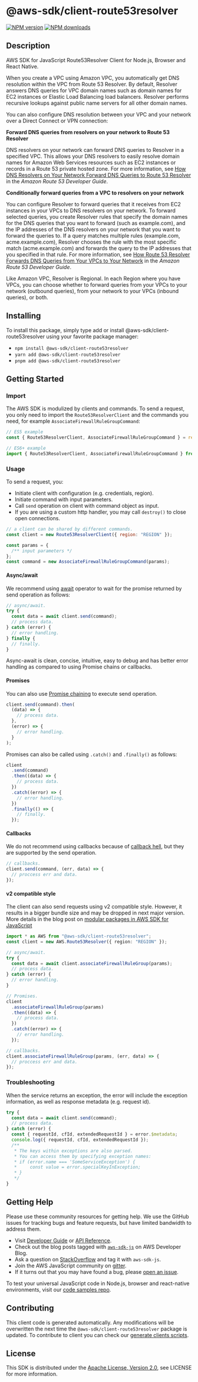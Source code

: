 # @aws-sdk/client-route53resolver

[![NPM version](https://img.shields.io/npm/v/@aws-sdk/client-route53resolver/latest.svg)](https://www.npmjs.com/package/@aws-sdk/client-route53resolver)
[![NPM downloads](https://img.shields.io/npm/dm/@aws-sdk/client-route53resolver.svg)](https://www.npmjs.com/package/@aws-sdk/client-route53resolver)

## Description

AWS SDK for JavaScript Route53Resolver Client for Node.js, Browser and React Native.

<p>When you create a VPC using Amazon VPC, you automatically get DNS resolution within the VPC
from Route 53 Resolver. By default, Resolver answers DNS queries for VPC domain names
such as domain names for EC2 instances or Elastic Load Balancing load balancers.
Resolver performs recursive lookups against public name servers for all other domain
names.</p>

<p>You can also configure DNS resolution between your VPC and your network over a Direct Connect or VPN connection:</p>

<p>
<b>Forward DNS queries from resolvers on your network to Route 53 Resolver</b>
</p>

<p>DNS resolvers on your network can forward DNS queries to Resolver in a specified VPC. This allows your DNS resolvers
to easily resolve domain names for Amazon Web Services resources such as EC2 instances or records in a Route 53 private hosted zone.
For more information, see
<a href="https://docs.aws.amazon.com/Route53/latest/DeveloperGuide/resolver.html#resolver-overview-forward-network-to-vpc">How DNS Resolvers
on Your Network Forward DNS Queries to Route 53 Resolver</a> in the <i>Amazon Route 53 Developer Guide</i>.</p>

<p>
<b>Conditionally forward queries from a VPC to resolvers on your network</b>
</p>

<p>You can configure Resolver to forward queries that it receives from EC2 instances in your VPCs to DNS resolvers on your network.
To forward selected queries, you create Resolver rules that specify the domain names for the DNS queries that you want to forward
(such as example.com), and the IP addresses of the DNS resolvers on your network that you want to forward the queries to.
If a query matches multiple rules (example.com, acme.example.com), Resolver chooses the rule with the most specific match
(acme.example.com) and forwards the query to the IP addresses that you specified in that rule. For more information, see
<a href="https://docs.aws.amazon.com/Route53/latest/DeveloperGuide/resolver.html#resolver-overview-forward-vpc-to-network">How Route 53 Resolver
Forwards DNS Queries from Your VPCs to Your Network</a> in the <i>Amazon Route 53 Developer Guide</i>.</p>

<p>Like Amazon VPC, Resolver is Regional. In each Region where you have VPCs, you can choose
whether to forward queries from your VPCs to your network (outbound queries), from your
network to your VPCs (inbound queries), or both.</p>

## Installing

To install this package, simply type add or install @aws-sdk/client-route53resolver
using your favorite package manager:

- `npm install @aws-sdk/client-route53resolver`
- `yarn add @aws-sdk/client-route53resolver`
- `pnpm add @aws-sdk/client-route53resolver`

## Getting Started

### Import

The AWS SDK is modulized by clients and commands.
To send a request, you only need to import the `Route53ResolverClient` and
the commands you need, for example `AssociateFirewallRuleGroupCommand`:

```js
// ES5 example
const { Route53ResolverClient, AssociateFirewallRuleGroupCommand } = require("@aws-sdk/client-route53resolver");
```

```ts
// ES6+ example
import { Route53ResolverClient, AssociateFirewallRuleGroupCommand } from "@aws-sdk/client-route53resolver";
```

### Usage

To send a request, you:

- Initiate client with configuration (e.g. credentials, region).
- Initiate command with input parameters.
- Call `send` operation on client with command object as input.
- If you are using a custom http handler, you may call `destroy()` to close open connections.

```js
// a client can be shared by different commands.
const client = new Route53ResolverClient({ region: "REGION" });

const params = {
  /** input parameters */
};
const command = new AssociateFirewallRuleGroupCommand(params);
```

#### Async/await

We recommend using [await](https://developer.mozilla.org/en-US/docs/Web/JavaScript/Reference/Operators/await)
operator to wait for the promise returned by send operation as follows:

```js
// async/await.
try {
  const data = await client.send(command);
  // process data.
} catch (error) {
  // error handling.
} finally {
  // finally.
}
```

Async-await is clean, concise, intuitive, easy to debug and has better error handling
as compared to using Promise chains or callbacks.

#### Promises

You can also use [Promise chaining](https://developer.mozilla.org/en-US/docs/Web/JavaScript/Guide/Using_promises#chaining)
to execute send operation.

```js
client.send(command).then(
  (data) => {
    // process data.
  },
  (error) => {
    // error handling.
  }
);
```

Promises can also be called using `.catch()` and `.finally()` as follows:

```js
client
  .send(command)
  .then((data) => {
    // process data.
  })
  .catch((error) => {
    // error handling.
  })
  .finally(() => {
    // finally.
  });
```

#### Callbacks

We do not recommend using callbacks because of [callback hell](http://callbackhell.com/),
but they are supported by the send operation.

```js
// callbacks.
client.send(command, (err, data) => {
  // proccess err and data.
});
```

#### v2 compatible style

The client can also send requests using v2 compatible style.
However, it results in a bigger bundle size and may be dropped in next major version. More details in the blog post
on [modular packages in AWS SDK for JavaScript](https://aws.amazon.com/blogs/developer/modular-packages-in-aws-sdk-for-javascript/)

```ts
import * as AWS from "@aws-sdk/client-route53resolver";
const client = new AWS.Route53Resolver({ region: "REGION" });

// async/await.
try {
  const data = await client.associateFirewallRuleGroup(params);
  // process data.
} catch (error) {
  // error handling.
}

// Promises.
client
  .associateFirewallRuleGroup(params)
  .then((data) => {
    // process data.
  })
  .catch((error) => {
    // error handling.
  });

// callbacks.
client.associateFirewallRuleGroup(params, (err, data) => {
  // proccess err and data.
});
```

### Troubleshooting

When the service returns an exception, the error will include the exception information,
as well as response metadata (e.g. request id).

```js
try {
  const data = await client.send(command);
  // process data.
} catch (error) {
  const { requestId, cfId, extendedRequestId } = error.$metadata;
  console.log({ requestId, cfId, extendedRequestId });
  /**
   * The keys within exceptions are also parsed.
   * You can access them by specifying exception names:
   * if (error.name === 'SomeServiceException') {
   *     const value = error.specialKeyInException;
   * }
   */
}
```

## Getting Help

Please use these community resources for getting help.
We use the GitHub issues for tracking bugs and feature requests, but have limited bandwidth to address them.

- Visit [Developer Guide](https://docs.aws.amazon.com/sdk-for-javascript/v3/developer-guide/welcome.html)
  or [API Reference](https://docs.aws.amazon.com/AWSJavaScriptSDK/v3/latest/index.html).
- Check out the blog posts tagged with [`aws-sdk-js`](https://aws.amazon.com/blogs/developer/tag/aws-sdk-js/)
  on AWS Developer Blog.
- Ask a question on [StackOverflow](https://stackoverflow.com/questions/tagged/aws-sdk-js) and tag it with `aws-sdk-js`.
- Join the AWS JavaScript community on [gitter](https://gitter.im/aws/aws-sdk-js-v3).
- If it turns out that you may have found a bug, please [open an issue](https://github.com/aws/aws-sdk-js-v3/issues/new/choose).

To test your universal JavaScript code in Node.js, browser and react-native environments,
visit our [code samples repo](https://github.com/aws-samples/aws-sdk-js-tests).

## Contributing

This client code is generated automatically. Any modifications will be overwritten the next time the `@aws-sdk/client-route53resolver` package is updated.
To contribute to client you can check our [generate clients scripts](https://github.com/aws/aws-sdk-js-v3/tree/main/scripts/generate-clients).

## License

This SDK is distributed under the
[Apache License, Version 2.0](http://www.apache.org/licenses/LICENSE-2.0),
see LICENSE for more information.
